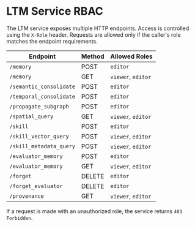 # LTM Service RBAC

The LTM service exposes multiple HTTP endpoints. Access is controlled using the `X-Role` header. Requests are allowed only if the caller's role matches the endpoint requirements.

| Endpoint | Method | Allowed Roles |
|----------|-------|---------------|
| `/memory` | POST | `editor` |
| `/memory` | GET | `viewer`, `editor` |
| `/semantic_consolidate` | POST | `editor` |
| `/temporal_consolidate` | POST | `editor` |
| `/propagate_subgraph` | POST | `editor` |
| `/spatial_query` | GET | `viewer`, `editor` |
| `/skill` | POST | `editor` |
| `/skill_vector_query` | POST | `viewer`, `editor` |
| `/skill_metadata_query` | POST | `viewer`, `editor` |
| `/evaluator_memory` | POST | `editor` |
| `/evaluator_memory` | GET | `viewer`, `editor` |
| `/forget` | DELETE | `editor` |
| `/forget_evaluator` | DELETE | `editor` |
| `/provenance` | GET | `viewer`, `editor` |

If a request is made with an unauthorized role, the service returns `403 Forbidden`.
